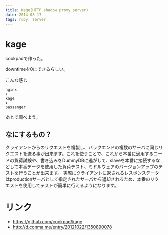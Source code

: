 ```yaml
---
title: Kage(HTTP shadow proxy server)
date: 2014-08-17
tags: ruby, server
---
```


# kage

cookpadで作った。

downtimeを0にできるらしい。

こんな感じ
```
nginx
↓
kage
↓
passenger
```

あとで調べよう。

## なにするもの？

クライアントからのリクエストを複製し、バックエンドの複数のサーバに同じリクエストを送る事が出来ます。これを使うことで、これから本番に適用するコードの負荷試験や、書き込みをDummyDBに逃がして、slaveを本番に接続するなどして本番データを使用した負荷テスト、ミドルウェアのバージョンアップのテストを行うことが出来ます。
実際にクライアントに返されるレスポンスデータはproductionサーバとして指定されたサーバから返却されるため、本番のリクエストを使用してテストが簡単に行えるようになります。




# リンク

* <https://github.com/cookpad/kage>
* <http://d.conma.me/entry/20121022/1350890078>
